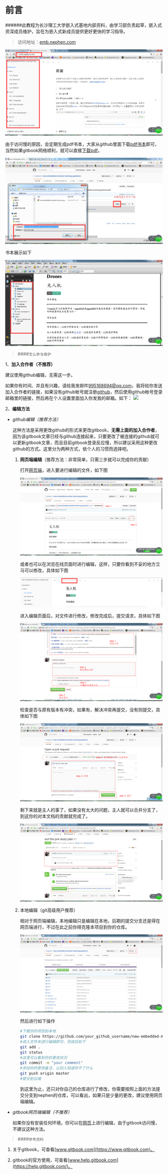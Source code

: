 前言
=======

######此教程为长沙理工大学嵌入式基地内部资料，由学习部负责起草，嵌入式资深成员维护，旨在为嵌入式新成员提供更好更快的学习指导。

>访问地址：[emb.nephen.com](http://emb.nephen.com/)


![look](images/look.png)

由于访问慢的原因，会定期生成pdf书本，大家从github里面下载[pdf书本](https://github.com/nephen/new-embedded-member-learning-guidance/blob/master/pdf/new-embedded-member-learning-guidance.pdf)即可，当然如果gitbook网络顺利，就可以直接[下载pdf](https://www.gitbook.com/download/pdf/book/nephen/new-embedded-member-learning-guidance)。

![download](images/download.png)

书本展示如下

![pdf](images/pdf.png)

>####`怎么参与维护`

1、**加入合作者（不推荐）**

建议使用github编辑，无需这一步。

如果你有时间、并且有兴趣，请给我发邮件<a href=mailto:995168694@qq.com>995168694@qq.com</a>，我将给你发送加入合作者的链接，如果没有github帐号就注册[github](https://github.com/login)，然后使用github帐号登录邮箱里的链接，然后再在个人设置里面加入你发我的邮箱。如下：
<img src="http://blue.nephen.com/egitbook.png">

2、**编辑方法**

- *github编辑（推荐方法）*

	这种方法是采用更改github的形式来更改gitbook，**无需上面的加入合作者**，因为该gitbook文章已经与github连接起来，只要更改了被连接的github就可以更新gitbook文章，而且目前gitbook登录反应慢，所以建议采用这种更改github的方式。这里分为两种方式，依个人的习惯而选择吧。

    1. **网页端编辑**（推荐方法：非常简单，只需三步就可以完成你的贡献）

	    打开[网页端](https://github.com/nephen/new-embedded-member-learning-guidance)，进入要进行编辑的文件，如下图

	    ![edit_drones](images/edit_drones.png)

	    或者也可以在浏览在线页面时进行编辑，这样，只要你看到不妥的地方立马可以修改，具体如下图

	    ![editpage](images/editpage.png)

		进入编辑页面后，对文件进行修改，修改完成后，提交请求，具体如下图

		![pull_request](images/pull_request.png)

		检查是否与原有版本有冲突，如果有，解决冲突再提交，没有则提交，具体如下图

		![open_pull](images/open_pull.png)

		剩下来就是主人的事了，如果没有太大的问题，主人就可以合并分支了，到这你的对本文档的贡献就完成了。

		![merge](images/merge.png)

	2. 本地编辑（git高级用户推荐）

		相对于网页端编辑，本地编辑只是编辑在本地，后期的提交分支还是得在网页端进行，不过在此之前你得克隆本项目到你的仓库。

		![clone](images/clone.png)

		然后进行如下操作
		
		```sh
		#下载你的项目到本地
		git clone https://github.com/your_github_username/new-embedded-member-learning-guidance.git
		#进入文件夹进行编辑即可，完成后如下
		git add .
		git status
		#这里可以看到你的更改状况
		git commit -m "your comment"
		#添加你的更改备注，让别人知道你干了什么
		git push origin master
		#提交到云端
		```
		到这里为止，还只对你自己的仓库进行了修改，你需要按照上面的方法提交分支到nephen的仓库，可以看出，如果只是少量的更改，建议使用网页端编辑。
- *gitbook网页端编辑（不推荐）*

    如果你没有安装任何环境，你可以在[网页](https://www.gitbook.com/book/nephen/new-embedded-member-learning-guidance/details)上进行编辑，由于gitbook访问慢，不建议这种方法。

>####`参考资料`

1. 关于gitbook，可查看[www.gitbook.com](https://www.gitbook.com)。

2. gitbook的官方使用，可查看[www.help.gitbook.com](https://help.gitbook.com/)。
